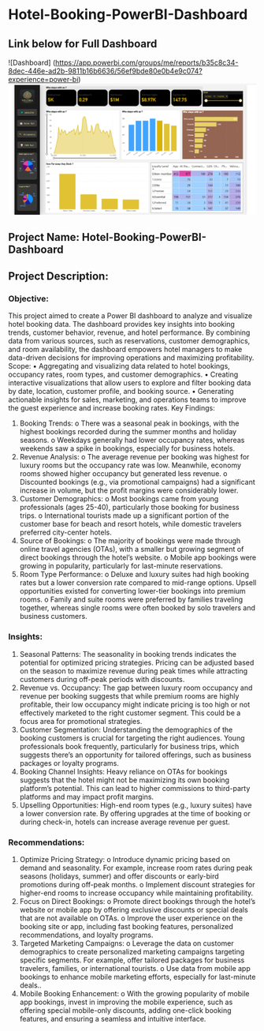 # Hotel-Booking-PowerBI-Dashboard
## Link below for Full Dashboard
![Dashboard] (https://app.powerbi.com/groups/me/reports/b35c8c34-8dec-446e-ad2b-9811b16b6636/56ef9bde80e0b4e9c074?experience=power-bi)
![Hotel Booking Dashboard Screenshot Below](https://github.com/Data-Enthu-22/Hotel-Booking-PowerBI-Dashboard/blob/main/Hotel%20Booking%20DB%20Screenschot.png)


## Project Name: Hotel-Booking-PowerBI-Dashboard
## Project Description:
### Objective:
This project aimed to create a Power BI dashboard to analyze and visualize hotel booking data. The dashboard provides key insights into booking trends, customer behavior, revenue, and hotel performance. By combining data from various sources, such as reservations, customer demographics, and room availability, the dashboard empowers hotel managers to make data-driven decisions for improving operations and maximizing profitability.
Scope:
•	Aggregating and visualizing data related to hotel bookings, occupancy rates, room types, and customer demographics.
•	Creating interactive visualizations that allow users to explore and filter booking data by date, location, customer profile, and booking source.
•	Generating actionable insights for sales, marketing, and operations teams to improve the guest experience and increase booking rates.
Key Findings:
1.	Booking Trends:
o	There was a seasonal peak in bookings, with the highest bookings recorded during the summer months and holiday seasons.
o	Weekdays generally had lower occupancy rates, whereas weekends saw a spike in bookings, especially for business hotels.
2.	Revenue Analysis:
o	The average revenue per booking was highest for luxury rooms but the occupancy rate was low. Meanwhile, economy rooms showed higher occupancy but generated less revenue.
o	Discounted bookings (e.g., via promotional campaigns) had a significant increase in volume, but the profit margins were considerably lower.
3.	Customer Demographics:
o	Most bookings came from young professionals (ages 25-40), particularly those booking for business trips.
o	International tourists made up a significant portion of the customer base for beach and resort hotels, while domestic travelers preferred city-center hotels.
4.	Source of Bookings:
o	The majority of bookings were made through online travel agencies (OTAs), with a smaller but growing segment of direct bookings through the hotel’s website.
o	Mobile app bookings were growing in popularity, particularly for last-minute reservations.
5.	Room Type Performance:
o	Deluxe and luxury suites had high booking rates but a lower conversion rate compared to mid-range options. Upsell opportunities existed for converting lower-tier bookings into premium rooms.
o	Family and suite rooms were preferred by families traveling together, whereas single rooms were often booked by solo travelers and business customers.
### Insights:
1.	Seasonal Patterns:
The seasonality in booking trends indicates the potential for optimized pricing strategies. Pricing can be adjusted based on the season to maximize revenue during peak times while attracting customers during off-peak periods with discounts.
2.	Revenue vs. Occupancy:
The gap between luxury room occupancy and revenue per booking suggests that while premium rooms are highly profitable, their low occupancy might indicate pricing is too high or not effectively marketed to the right customer segment. This could be a focus area for promotional strategies.
3.	Customer Segmentation:
Understanding the demographics of the booking customers is crucial for targeting the right audiences. Young professionals book frequently, particularly for business trips, which suggests there’s an opportunity for tailored offerings, such as business packages or loyalty programs.
4.	Booking Channel Insights:
Heavy reliance on OTAs for bookings suggests that the hotel might not be maximizing its own booking platform’s potential. This can lead to higher commissions to third-party platforms and may impact profit margins.
5.	Upselling Opportunities:
High-end room types (e.g., luxury suites) have a lower conversion rate. By offering upgrades at the time of booking or during check-in, hotels can increase average revenue per guest.
### Recommendations:
1.	Optimize Pricing Strategy:
o	Introduce dynamic pricing based on demand and seasonality. For example, increase room rates during peak seasons (holidays, summer) and offer discounts or early-bird promotions during off-peak months.
o	Implement discount strategies for higher-end rooms to increase occupancy while maintaining profitability.
2.	Focus on Direct Bookings:
o	Promote direct bookings through the hotel’s website or mobile app by offering exclusive discounts or special deals that are not available on OTAs.
o	Improve the user experience on the booking site or app, including fast booking features, personalized recommendations, and loyalty programs.
3.	Targeted Marketing Campaigns:
o	Leverage the data on customer demographics to create personalized marketing campaigns targeting specific segments. For example, offer tailored packages for business travelers, families, or international tourists.
o	Use data from mobile app bookings to enhance mobile marketing efforts, especially for last-minute deals..
4.	Mobile Booking Enhancement:
o	With the growing popularity of mobile app bookings, invest in improving the mobile experience, such as offering special mobile-only discounts, adding one-click booking features, and ensuring a seamless and intuitive interface.

